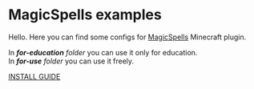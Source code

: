 # MagicSpells examples

Hello. Here you can find some configs for [MagicSpells](https://github.com/TheComputerGeek2/MagicSpells) Minecraft plugin.


In ***for-education*** *folder* you can use it only for education.  
In ***for-use*** *folder* you can use it freely.

[INSTALL GUIDE](https://gist.github.com/iamDvz/132cc3d459a50d1deb740f8ad36431cc)
